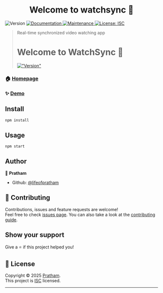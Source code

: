 <h1 align="center">Welcome to watchsync 👋</h1>
<p>
  <img alt="Version" src="https://img.shields.io/badge/version-0.0.0-blue.svg?cacheSeconds=2592000" />
  <a href="https://github.com/lifeofpratham/WatchSync#readme" target="_blank">
    <img alt="Documentation" src="https://img.shields.io/badge/documentation-yes-brightgreen.svg" />
  </a>
  <a href="https://github.com/lifeofpratham/WatchSync/graphs/commit-activity" target="_blank">
    <img alt="Maintenance" src="https://img.shields.io/badge/Maintained%3F-yes-green.svg" />
  </a>
  <a href="https://github.com/lifeofpratham/WatchSync/blob/master/LICENSE" target="_blank">
    <img alt="License: ISC" src="https://img.shields.io/github/license/lifeofpratham/watchsync" />
  </a>
</p>

> Real-time synchronized video watching app <h1 align=&#34;center&#34;>Welcome to WatchSync 👋</h1> <p>   <a href=&#34;https://www.npmjs.com/package/my-project&#34; target=&#34;_blank&#34;>     <img alt=&#34;Version&#34; src=&#34;https://img.shields.io/npm/v/my-project.svg&#34;>   </a> </p>

### 🏠 [Homepage](https://github.com/lifeofpratham/WatchSync#readme)

### ✨ [Demo](https://watchsync.onrender.com)

## Install

```sh
npm install
```

## Usage

```sh
npm start
```

## Author

👤 **Pratham**

* Github: [@lifeofpratham](https://github.com/lifeofpratham)

## 🤝 Contributing

Contributions, issues and feature requests are welcome!<br />Feel free to check [issues page](https://github.com/lifeofpratham/WatchSync/issues). You can also take a look at the [contributing guide](https://github.com/lifeofpratham/WatchSync/blob/master/CONTRIBUTING.md).

## Show your support

Give a ⭐️ if this project helped you!

## 📝 License

Copyright © 2025 [Pratham](https://github.com/lifeofpratham).<br />
This project is [ISC](https://github.com/lifeofpratham/WatchSync/blob/master/LICENSE) licensed.

***
